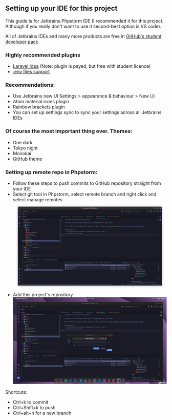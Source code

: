 ## Setting up your IDE for this project

This guide is for Jetbrains Phpstorm IDE (I recommended it for this project. Although if you really don't want to use it second-best option is VS code).

All of Jetbrains IDEs and many more products are free in [GitHub's student developer pack](https://education.github.com/pack)

### Highly recommended plugins
- [Laravel Idea](https://plugins.jetbrains.com/plugin/13441-laravel-idea) (Note: plugin is payed, but free with student licence)
- [.env files support](https://plugins.jetbrains.com/plugin/9525--env-files-support)

### Recommendations:
- Use Jetbrains new UI Settings > appearance & behaviour > New UI
- Atom material icons plugin
- Rainbow brackets plugin
- You can set up settings sync to sync your settings across all Jetbrains IDEs

### Of course the most important thing ever. Themes:
- One dark
- Tokyo night
- Monokai
- GitHub theme

### Setting up remote repo in Phpstorm:
- Follow these steps to push commits to GitHub repository straight from your IDE
- Select git tool in Phpstorm, select remote branch and right click and select manage remotes
![remote1](img/remote1.png)
- Add this project's repository
![remote2](img/remote2.png)

Shortcuts:
- Ctrl+k to commit
- Ctrl+Shift+k to push
- Ctrl+alt+n for a new branch
